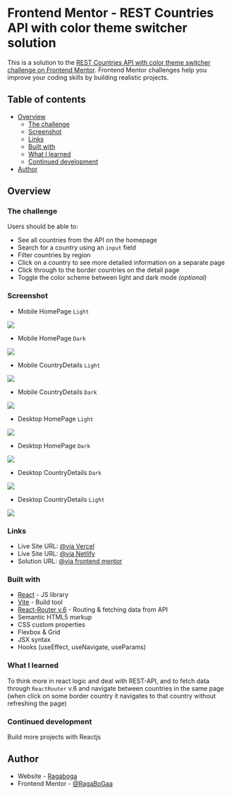 # Frontend Mentor - REST Countries API with color theme switcher solution

This is a solution to the [REST Countries API with color theme switcher challenge on Frontend Mentor](https://www.frontendmentor.io/challenges/rest-countries-api-with-color-theme-switcher-5cacc469fec04111f7b848ca). Frontend Mentor challenges help you improve your coding skills by building realistic projects.

## Table of contents

- [Overview](#overview)
  - [The challenge](#the-challenge)
  - [Screenshot](#screenshot)
  - [Links](#links)
  - [Built with](#built-with)
  - [What I learned](#what-i-learned)
  - [Continued development](#continued-development)
- [Author](#author)

## Overview

### The challenge

Users should be able to:

- See all countries from the API on the homepage
- Search for a country using an `input` field
- Filter countries by region
- Click on a country to see more detailed information on a separate page
- Click through to the border countries on the detail page
- Toggle the color scheme between light and dark mode _(optional)_

### Screenshot

- Mobile HomePage `Light`

![](./mobile-light-main.png)

- Mobile HomePage `Dark`

![](./mobile-dark-main.png)

- Mobile CountryDetails `Light`

![](./mobile-light-details.png)

- Mobile CountryDetails `Dark`

![](./mobile-dark-details.png)

- Desktop HomePage `Light`

![](./desktop-light-main.png)

- Desktop HomePage `Dark`

![](./desktop-dark-main.png)

- Desktop CountryDetails `Dark`

![](./desktop-dark-details.png)

- Desktop CountryDetails `Light`

![](./desktop-light-details.png)

### Links

- Live Site URL: [@via Vercel](https://my1st-react-app.vercel.app/)
- Live Site URL: [@via Netlify](https://my1st-react-app.netlify.app/)
- Solution URL: [@via frontend mentor](<[https://your-solution-url.com](https://www.frontendmentor.io/solutions/advanced-todo-app-using-viteandreact-with-dark-mode-and-drag-and-drop-a6gXXHgy_Q)>)

### Built with

- [React](https://reactjs.org/) - JS library
- [Vite](https://vitejs.dev/) - Build tool
- [React-Router v.6](https://reactrouter.com/en/main) - Routing & fetching data from API
- Semantic HTML5 markup
- CSS custom properties
- Flexbox & Grid
- JSX syntax
- Hooks (useEffect, useNavigate, useParams)

### What I learned

To think more in react logic and deal with REST-API, and to fetch data through `ReactRouter` v.6 and navigate between countries in the same page (when click on some border country it navigates to that country without refreshing the page)

### Continued development

Build more projects with Reactjs

## Author

- Website - [Ragaboga](https://github.com/RagaBoGaa)
- Frontend Mentor - [@RagaBoGaa](https://www.frontendmentor.io/profile/RagaBoGaa)
